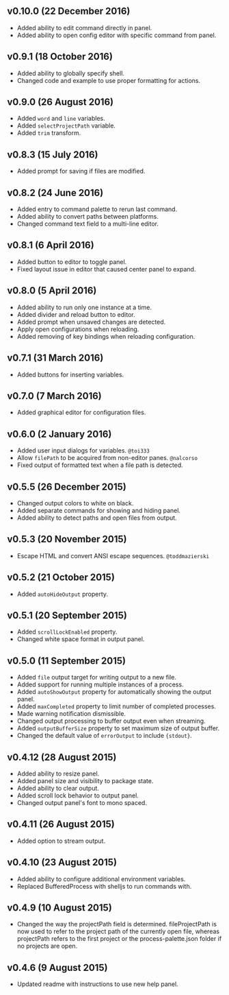 ## v0.10.0 (22 December 2016)
- Added ability to edit command directly in panel.
- Added ability to open config editor with specific command from panel.

## v0.9.1 (18 October 2016)
- Added ability to globally specify shell.
- Changed code and example to use proper formatting for actions.

## v0.9.0 (26 August 2016)
- Added `word` and `line` variables.
- Added `selectProjectPath` variable.
- Added `trim` transform.

## v0.8.3 (15 July 2016)
- Added prompt for saving if files are modified.

## v0.8.2 (24 June 2016)
- Added entry to command palette to rerun last command.
- Added ability to convert paths between platforms.
- Changed command text field to a multi-line editor.

## v0.8.1 (6 April 2016)
- Added button to editor to toggle panel.
- Fixed layout issue in editor that caused center panel to expand.

## v0.8.0 (5 April 2016)
- Added ability to run only one instance at a time.
- Added divider and reload button to editor.
- Added prompt when unsaved changes are detected.
- Apply open configurations when reloading.
- Added removing of key bindings when reloading configuration.

## v0.7.1 (31 March 2016)
- Added buttons for inserting variables.

## v0.7.0 (7 March 2016)
- Added graphical editor for configuration files.

## v0.6.0 (2 January 2016)
- Added user input dialogs for variables. `@toi333`
- Allow `filePath` to be acquired from non-editor panes. `@nalcorso`
- Fixed output of formatted text when a file path is detected.

## v0.5.5 (26 December 2015)
- Changed output colors to white on black.
- Added separate commands for showing and hiding panel.
- Added ability to detect paths and open files from output.

## v0.5.3 (20 November 2015)
- Escape HTML and convert ANSI escape sequences. `@toddmazierski`

## v0.5.2 (21 October 2015)
- Added `autoHideOutput` property.

## v0.5.1 (20 September 2015)
- Added `scrollLockEnabled` property.
- Changed white space format in output panel.

## v0.5.0 (11 September 2015)
- Added `file` output target for writing output to a new file.
- Added support for running multiple instances of a process.
- Added `autoShowOutput` property for automatically showing the output panel.
- Added `maxCompleted` property to limit number of completed processes.
- Made warning notification dismissible.
- Changed output processing to buffer output even when streaming.
- Added `outputBufferSize` property to set maximum size of output buffer.
- Changed the default value of `errorOutput` to include `{stdout}`.

## v0.4.12 (28 August 2015)
- Added ability to resize panel.
- Added panel size and visibility to package state.
- Added ability to clear output.
- Added scroll lock behavior to output panel.
- Changed output panel's font to mono spaced.

## v0.4.11 (26 August 2015)
- Added option to stream output.

## v0.4.10 (23 August 2015)
- Added ability to configure additional environment variables.
- Replaced BufferedProcess with shelljs to run commands with.

## v0.4.9 (10 August 2015)
- Changed the way the projectPath field is determined. fileProjectPath is now used to refer to the project path of the currently open file, whereas projectPath refers to the first project or the process-palette.json folder if no projects are open.

## v0.4.6 (9 August 2015)
- Updated readme with instructions to use new help panel.
